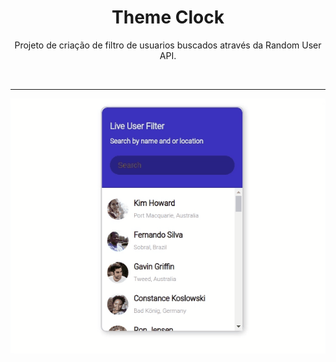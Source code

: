 <h1 align="center"> Theme Clock </h1>

<p align="center"> Projeto de criação de filtro de usuarios buscados através da Random User API.</p>

</br> <hr>

<p align = "center"><img src= "./.github/Live User Filter.gif"></p>
